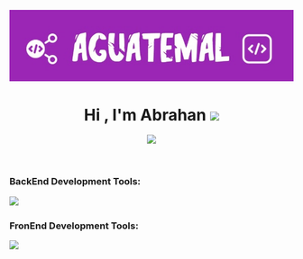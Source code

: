 <p align="center">
    <img src="https://github.com/agutemal/agutemal/blob/main/logoGit.jpg">
</p>
<h1 align="center">Hi , I'm Abrahan <img src="https://media.giphy.com/media/hvRJCLFzcasrR4ia7z/giphy.gif" width="35"></h1>
<p align="center">
  <a href="https://github.com/DenverCoder1/readme-typing-svg"><img src="https://readme-typing-svg.herokuapp.com?font=Time+New+Roman&color=%23C8BE25&size=25&center=true&vCenter=true&width=600&height=100&lines=Software+Engineer+;FrontEnd+BackEnd+;Always+learning+new+things"></a>
</p>
<br>
<h3 align="left">BackEnd Development Tools:</h3>
  <a href="https://skillicons.dev">
    <img src="https://skillicons.dev/icons?i=java,nodejs,spring,git,php,mysql,docker" />
  </a>
<h3 align="left">FronEnd Development Tools:</h3>
  <a href="https://skillicons.dev">
    <img src="https://skillicons.dev/icons?i=react,html,css,js,bootstrap,tailwind,nextjs" />
  </a>
<!--
**agutemal/agutemal** is a ✨ _special_ ✨ repository because its `README.md` (this file) appears on your GitHub profile.

Here are some ideas to get you started:

- 🔭 I’m currently working on ...
- 🌱 I’m currently learning ...
- 👯 I’m looking to collaborate on ...
- 🤔 I’m looking for help with ...
- 💬 Ask me about ...
- 📫 How to reach me: ...
- 😄 Pronouns: ...
- ⚡ Fun fact: ...
-->
